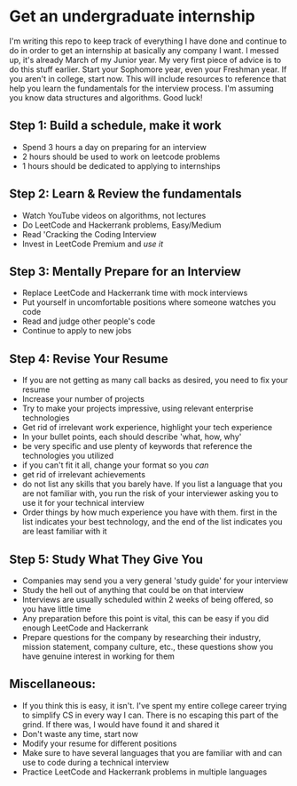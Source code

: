 # Get an undergraduate internship
I'm writing this repo to keep track of everything I have done and continue to do in order to get an internship at basically any company I want. I messed up, it's already March of my Junior year. My very first piece of advice is to do this stuff earlier. Start your Sophomore year, even your Freshman year. If you aren't in college, start now. This will include resources to reference that help you learn the fundamentals for the interview process. I'm assuming you know data structures and algorithms. Good luck!

## Step 1: Build a schedule, make it work
- Spend 3 hours a day on preparing for an interview
- 2 hours should be used to work on leetcode problems
- 1 hours should be dedicated to applying to internships

## Step 2: Learn & Review the fundamentals
- Watch YouTube videos on algorithms, not lectures
- Do LeetCode and Hackerrank problems, Easy/Medium
- Read 'Cracking the Coding Interview
- Invest in LeetCode Premium and _use it_

## Step 3: Mentally Prepare for an Interview
- Replace LeetCode and Hackerrank time with mock interviews
- Put yourself in uncomfortable positions where someone watches you code
- Read and judge other people's code
- Continue to apply to new jobs

## Step 4: Revise Your Resume
- If you are not getting as many call backs as desired, you need to fix your resume
- Increase your number of projects
- Try to make your projects impressive, using relevant enterprise technologies
- Get rid of irrelevant work experience, highlight your tech experience
- In your bullet points, each should describe 'what, how, why'
- be very specific and use plenty of keywords that reference the technologies you utilized
- if you can't fit it all, change your format so you _can_
- get rid of irrelevant achievements
- do not list any skills that you barely have. If you list a language that you are not familiar with, you run the risk of your interviewer asking you to use it for your technical interview
- Order things by how much experience you have with them. first in the list indicates your best technology, and the end of the list indicates you are least familiar with it

## Step 5: Study What They Give You
- Companies may send you a very general 'study guide' for your interview
- Study the hell out of anything that could be on that interview
- Interviews are usually scheduled within 2 weeks of being offered, so you have little time
- Any preparation before this point is vital, this can be easy if you did enough LeetCode and Hackerrank
- Prepare questions for the company by researching their industry, mission statement, company culture, etc., these questions show you have genuine interest in working for them

## Miscellaneous:
- If you think this is easy, it isn't. I've spent my entire college career trying to simplify CS in every way I can. There is no escaping this part of the grind. If there was, I would have found it and shared it
- Don't waste any time, start now
- Modify your resume for different positions
- Make sure to have several languages that you are familiar with and can use to code during a technical interview
- Practice LeetCode and Hackerrank problems in multiple languages
